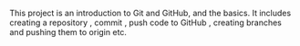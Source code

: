 This project is an introduction to Git and GitHub, and the basics. It includes creating a repository , commit , push code to GitHub , creating branches and pushing them to origin etc.  
